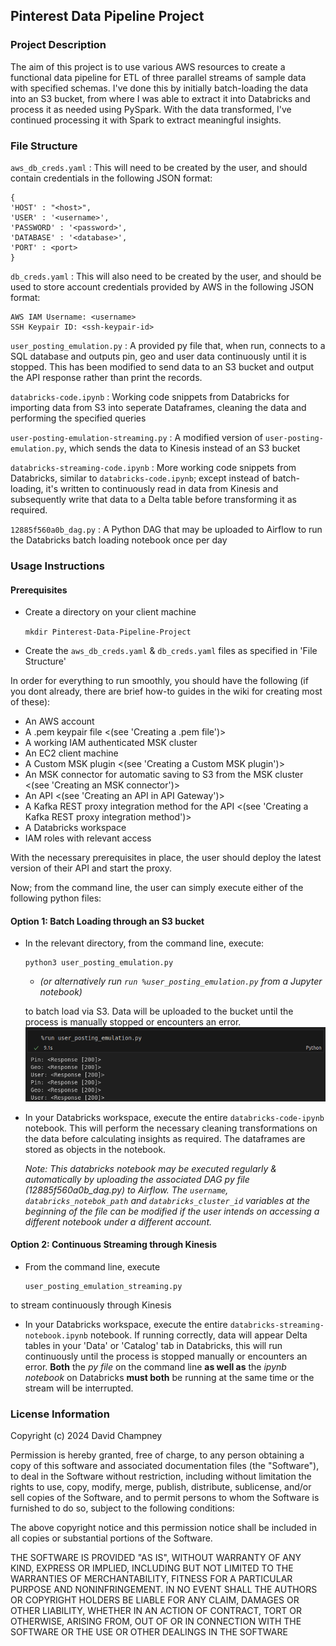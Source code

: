 ## Pinterest Data Pipeline Project

### Project Description

The aim of this project is to use various AWS resources to create a functional data pipeline for ETL of three parallel streams of sample data with specified schemas. I've done this by initially batch-loading the data into an S3 bucket, from where I was able to extract it into Databricks and process it as needed using PySpark. With the data transformed, I've continued processing it with Spark to extract meaningful insights.




### File Structure

`aws_db_creds.yaml` : This will need to be created by the user, and should contain credentials in the following JSON format:
```
{
'HOST' : "<host>",
'USER' : '<username>',
'PASSWORD' : '<password>',
'DATABASE' : '<database>',
'PORT' : <port>
}
```

`db_creds.yaml` : This will also need to be created by the user, and should be used to store account credentials provided by AWS in the following JSON format:
```
AWS IAM Username: <username>
SSH Keypair ID: <ssh-keypair-id>
```

`user_posting_emulation.py` : A provided py file that, when run, connects to a SQL database and outputs pin, geo and user data continuously until it is stopped. This has been modified to send data to an S3 bucket and output the API response rather than print the records.
<picture of python output of records>
<picture of python output of API response>

`databricks-code.ipynb` : Working code snippets from Databricks for importing data from S3 into seperate Dataframes, cleaning the data and performing the specified queries

`user-posting-emulation-streaming.py` : A modified version of 
`user-posting-emulation.py`, which sends the data to Kinesis instead of an S3 bucket

`databricks-streaming-code.ipynb` : More working code snippets from Databricks, similar to `databricks-code.ipynb`; except instead of batch-loading, it's written to continuously read in data from Kinesis and subsequently write that data to a Delta table before transforming it as required.

`12885f560a0b_dag.py` : A Python DAG that may be uploaded to Airflow to run the Databricks batch loading notebook once per day

### Usage Instructions
#### Prerequisites
- Create a directory on your client machine

    `mkdir Pinterest-Data-Pipeline-Project`
- Create the `aws_db_creds.yaml` & `db_creds.yaml` files as specified in 'File Structure'

In order for everything to run smoothly, you should have the following (if you dont already, there are brief how-to guides in the wiki for creating most of these):

- An AWS account
- A .pem keypair file <(see 'Creating a .pem file')>
- A working IAM authenticated MSK cluster
- An EC2 client machine
- A Custom MSK plugin <(see 'Creating a Custom MSK plugin')>
- An MSK connector for automatic saving to S3 from the MSK cluster <(see 'Creating an MSK connector')>
- An API <(see 'Creating an API in API Gateway')>
- A Kafka REST proxy integration method for the API <(see 'Creating a Kafka REST proxy integration method')>
- A Databricks workspace
- IAM roles with relevant access

With the necessary prerequisites in place, the user should deploy the latest version of their API and start the proxy.

Now; from the command line, the user can simply execute either of the following python files:

#### Option 1: Batch Loading through an S3 bucket

- In the relevant directory, from the command line, execute:
    ```
    python3 user_posting_emulation.py
    ``` 
    - _(or alternatively run `run %user_posting_emulation.py` from a Jupyter notebook)_
    
    to batch load via S3. Data will be uploaded to the bucket until the process is manually stopped or encounters an error.
   ![alt text](image.png)


- In your Databricks workspace, execute the entire `databricks-code-ipynb` notebook. This will perform the necessary cleaning transformations on the data before calculating insights as required. The dataframes are stored as objects in the notebook.

    _Note: This databricks notebook may be executed regularly & automatically by uploading the associated DAG py file (12885f560a0b_dag.py) to Airflow. The `username`, `databricks_notebok_path` and `databricks_cluster_id` variables at the beginning of the file can be modified if the user intends on accessing a different notebook under a different account._
<picture here>

#### Option 2: Continuous Streaming through Kinesis

- From the command line, execute 
    ```
    user_posting_emulation_streaming.py
    ``` 
to stream continuously through Kinesis
- In your Databricks workspace, execute the entire `databricks-streaming-notebook.ipynb` notebook. If running correctly, data will appear Delta tables in your 'Data' or 'Catalog' tab in Databricks, this will run continuously until the process is stopped manually or encounters an error. **Both** the *py file* on the command line __as well as__ the *ipynb notebook* on Databricks **must both** be running at the same time or the stream will be interrupted.

<picture here>

<ADD USAGE INSTRUCTIONS LATER>

### License Information

Copyright (c) 2024 David Champney

Permission is hereby granted, free of charge, to any person obtaining a copy of this software and associated documentation files (the "Software"), to deal in the Software without restriction, including without limitation the rights to use, copy, modify, merge, publish, distribute, sublicense, and/or sell copies of the Software, and to permit persons to whom the Software is furnished to do so, subject to the following conditions:

The above copyright notice and this permission notice shall be included in all copies or substantial portions of the Software.

THE SOFTWARE IS PROVIDED "AS IS", WITHOUT WARRANTY OF ANY KIND, EXPRESS OR IMPLIED, INCLUDING BUT NOT LIMITED TO THE WARRANTIES OF MERCHANTABILITY, FITNESS FOR A PARTICULAR PURPOSE AND NONINFRINGEMENT. IN NO EVENT SHALL THE AUTHORS OR COPYRIGHT HOLDERS BE LIABLE FOR ANY CLAIM, DAMAGES OR OTHER LIABILITY, WHETHER IN AN ACTION OF CONTRACT, TORT OR OTHERWISE, ARISING FROM, OUT OF OR IN CONNECTION WITH THE SOFTWARE OR THE USE OR OTHER DEALINGS IN THE SOFTWARE


